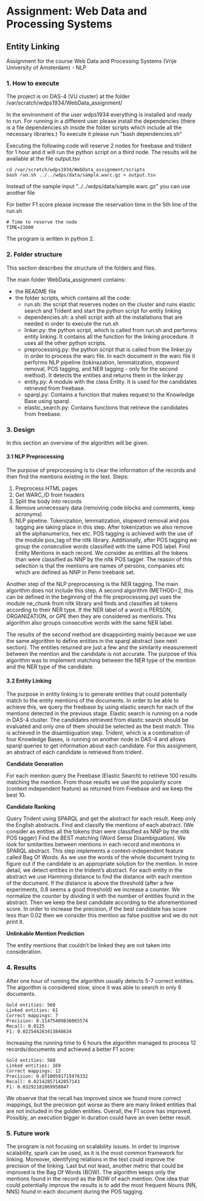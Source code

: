 # Assignment: Web Data and Processing Systems
## Entity Linking
Assignment for the course Web Data and Processing Systems (Vrije University of Amsterdam) - NLP

### 1. How to execute

The project is on DAS-4 (VU cluster) at the folder /var/scratch/wdps1934/WebData_assignment/

In the environment of the user wdps1934 everything is installed and ready to run. For running in a different user please install the dependencies (there is a file dependencies.sh inside the folder scripts which include all the necessary libraries.)
To execute it please run "bash dependencies.sh"

Executing the following code will reserve 2 nodes for freebase and trident for 1 hour and it will run the python script on a third node.
The results will be available at the file output.tsv

```
cd /var/scratch/wdps1934/WebData_assignment/scripts
bash run.sh ../../wdps/data/sample.warc.gz > output.tsv
```
Instead of the sample input "../../wdps/data/sample.warc.gz" you can use another file

For better F1 score please increase the reservation time in the 5th line of the run.sh
```
# Time to reserve the node
TIME=21600
```

The program is written in python 2.


### 2. Folder structure

This section describes the structure of the folders and files.

The main folder WebData_assignment contains:
- the README file
- the folder scripts, which contains all the code:
  - run.sh: the script that reserves nodes on the cluster and runs elastic search and Trident and start the python script for entity linking
  - dependencies.sh: a shell script with all the installations that are needed in order to execute the run.sh
  - linker.py: the python script, which is called from run.sh and performs entity linking. It contains all the function for the linking procedure. It uses all the other python scripts.
  - preprocessing.py: the python script that is called from the linker.py in order to process the warc file. In each document in the warc file it performs NLP pipeline (tokinazation, lemmatization, stopword removal, POS tagging, and NER tagging - only for the second method). It detects the entities and returns them in the linker.py
  - entity.py: A module with the class Entity. It is used for the candidates retrieved from freebase.
  - sparql.py: Contains a function that makes request to the Knowledge Base using sparql.
  - elastic_search.py: Contains functions that retrieve the candidates from freebase.


### 3. Design
In this section an overview of the algorithm will be given.

#### 3.1 NLP Preprocessing
The purpose of preprocessing is to clear the information of the records and then find the mentions existing in the text. Steps:

1. Preprocess HTML pages
2. Get WARC_ID from headers
3. Split the body into records
4. Remove unnecessary data (removing code blocks and comments, keep acronyms)
5. NLP pipeline. Tokenization, lemmatization, stopword removal and pos tagging are taking place in this step. After tokenization we also remove all the alphanumerics, hex etc. POS tagging is achieved with the use of the module pos_tag of the nltk library. Additionally, after POS tagging we group the consecutive words classified with the same POS label.
Find Entity Mentions in each record. We consider as entities all the tokens than were classified as NNP by the nltk POS tagger. The reason of this selection is that the mentions are names of persons, companies etc which are defined as NNP in Penn treebank set.

Another step of the NLP preprocessing is the NER tagging. The main algorithm does not include this step. A second algorithm (METHOD=2, this can be defined in the beginning of the file preprocessing.py) uses the module ne_chunk from nltk library and finds and classifies all tokens according to their NER type. If the NER label of a word is PERSON, ORGANIZATION, or GPE then they are considered as mentions. This algorithm also groups consecutive words with the same NER label.

The results of the second method are disappointing mainly because we use the same algorithm to define entities in the sparql abstract (see next section). The entities returned are just a few and the similarity measurement between the mention and the candidate is not accurate. The purpose of this algorithm was to implement matching between the NER type of the mention and the NER type of the candidate.


#### 3.2 Entity Linking

The purpose in entity linking is to generate entities that could potentially match to the entity mentions of the documents. In order to be able to achieve this, we query the freebase by using elastic search for each of the mentions detected in the previous stage. Elastic search is running on a node in DAS-4 cluster. The candidates retrieved from elastic search should be evaluated and only one of them should be selected as the best match. This is achieved in the disambiguation step. Trident, which is a combination of four Knowledge Bases, is running on another node in DAS-4 and allows sparql queries to get information about each candidate. For this assignment, an abstract of each candidate is retrieved from trident.

<b>Candidate Generation</b>

For each mention query the Freebase (Elastic Search) to retrieve 100 results matching the mention. From those results we use the popularity score (context independent feature) as returned from Freebase and we keep the best 10.

<b>Candidate Ranking</b>

Query Trident using SPARQL and get the abstract for each result. Keep only the English abstracts.
Find and classify the mentions of each abstract. (We consider as entities all the tokens than were classified as NNP by the nltk POS tagger)
Find the BEST matching (Word Sense Disambiguation). We look for similarities between mentions in each record and mentions in SPARQL abstract. This step implements a context-independent feature called Bag Of Words. As we use the words of the whole document trying to figure out if the candidate is an appropriate solution for the mention. In more detail, we detect entities in the trident’s abstract. For each entity in the abstract we use Hamming distance to find the distance with each mention of the document. If the distance is above the threshold (after a few experiments, 0.8 seems a good threshold) we increase a counter. We normalize the counter by dividing it with the number of entities found in the abstract. Then we keep the best candidate according to the aforementioned score. In order to increase the precision, if the best candidate has score less than 0.02 then we consider this mention as false positive and we do not print it.

<b>Unlinkable Mention Prediction</b>

The entity mentions that couldn’t be linked they are not taken into consideration.


### 4. Results

After one hour of running the algorithm usually detects 5-7 correct entities. The algorithm is considered slow, since it was able to search in only 6 documents.
```
Gold entities: 560
Linked entities: 61
Correct mappings: 7
Precision: 0.11475409836065574
Recall: 0.0125
F1: 0.022544283413848634
```
Increasing the running time to 6 hours the algorithm managed to process 12 records/documents and achieved a better F1 score:
```
Gold entities: 560
Linked entities: 169
Correct mappings: 12
Precision: 0.07100591715976332
Recall: 0.02142857142857143
F1: 0.03292181069958847
```
We observe that the recall has improved since we found more correct mappings, but the precision got worse as there are many linked entities that are not included in the golden entities. Overall, the F1 score has improved. Possibly, an execution bigger in duration could have an even better result.

### 5. Future work
The program is not focusing on scalability issues. In order to improve scalability, spark can be used, as it is the most common framework for linking. Moreover, identifying relations in the text could improve the precision of the linking. Last but not least, another metric that could be improved is the Bag Of Words (BOW). The algorithm keeps only the mentions found in the record as the BOW of each mention. One idea that could potentially improve the results is to add the most frequent Nouns (NN, NNS) found in each document during the POS tagging.
